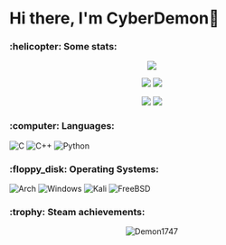 <h1>Hi there, I'm CyberDemon👋</h1>

<!--
<h3>Student from Russia</h3>
[![Anurag's GitHub stats](https://github-readme-stats.vercel.app/api?username=Demon1747)]
(https://github.com/anuraghazra/github-readme-stats)
https://dev.to/envoy_/150-badges-for-github-pnk#os
-->

<!--
**Demon1747/Demon1747** is a ✨ _special_ ✨ repository because its `README.md` (this file) appears on your GitHub profile.
Here are some ideas to get you started:
- 🔭 I’m currently working on ...
- 🌱 I’m currently learning ...
- 👯 I’m looking to collaborate on ...
- 🤔 I’m looking for help with ...
- 💬 Ask me about ...
- 📫 How to reach me: ...
- 😄 Pronouns: ...
- ⚡ Fun fact: ...
💻
-->

<h3>:helicopter: Some stats:</h3>

<p align="center"><img src="https://github-profile-summary-cards.vercel.app/api/cards/profile-details?username=Demon1747&theme=gotham">
<p align="center"><img src="https://github-profile-summary-cards.vercel.app/api/cards/most-commit-language?username=Demon1747&theme=gotham">
<img src="https://github-profile-summary-cards.vercel.app/api/cards/repos-per-language?username=Demon1747&theme=gotham">
<p align="center"><img src="https://github-profile-summary-cards.vercel.app/api/cards/stats?username=Demon1747&theme=gotham">
<img src="https://github-profile-summary-cards.vercel.app/api/cards/productive-time?username=Demon1747&theme=gotham">

<h3>:computer: Languages:</h3>

![C](https://img.shields.io/badge/c-%2300599C.svg?style=for-the-badge&logo=c&logoColor=white)
![C++](https://img.shields.io/badge/c++-%2300599C.svg?style=for-the-badge&logo=c%2B%2B&logoColor=white)
![Python](https://img.shields.io/badge/python-3670A0?style=for-the-badge&logo=python&logoColor=ffdd54)
<!-- ![Rust](https://img.shields.io/badge/rust-%23000000.svg?style=for-the-badge&logo=rust&logoColor=white) -->

<h3>:floppy_disk: Operating Systems:</h3>

![Arch](https://img.shields.io/badge/Arch%20Linux-1793D1?logo=arch-linux&logoColor=fff&style=for-the-badge)
![Windows](https://img.shields.io/badge/Windows-0078D6?style=for-the-badge&logo=windows&logoColor=white)
![Kali](https://img.shields.io/badge/Kali_Linux-557C94?style=for-the-badge&logo=kali-linux&logoColor=white)
![FreeBSD](https://img.shields.io/badge/freebsd-AB2B28?style=for-the-badge&logo=freebsd&logoColor=white)

<h3>:trophy: Steam achievements:</h3>
<p align="center"><img src="https://github-profile-trophy.vercel.app/?username=Demon1747" alt="Demon1747"/>
